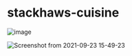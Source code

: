 # stackhaws-cuisine

![image](https://user-images.githubusercontent.com/59414164/134530070-1af574c0-957b-4185-a535-a555713c0459.png)

![Screenshot from 2021-09-23 15-49-23](https://user-images.githubusercontent.com/59414164/134530983-0c00502c-c36d-4b2d-9f7d-26ea0ae9a1b2.png)
